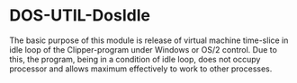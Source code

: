 DOS-UTIL-DosIdle
================

The basic purpose of this module is release of virtual machine time-slice in idle loop of the Clipper-program under Windows or OS/2 control. Due to this, the program, being in a condition of idle loop, does not occupy processor and allows maximum effectively to work to other processes. 
